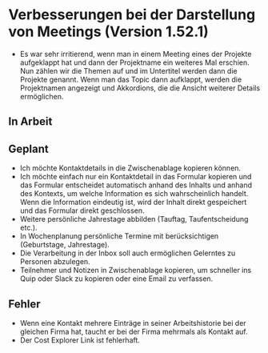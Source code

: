 # Verbesserungen bei der Darstellung von Meetings (Version 1.52.1)

- Es war sehr irritierend, wenn man in einem Meeting eines der Projekte aufgeklappt hat und dann der Projektname ein weiteres Mal erschien. Nun zählen wir die Themen auf und im Untertitel werden dann die Projekte genannt. Wenn man das Topic dann aufklappt, werden die Projektnamen angezeigt und Akkordions, die die Ansicht weiterer Details ermöglichen.

## In Arbeit

## Geplant

- Ich möchte Kontaktdetails in die Zwischenablage kopieren können.
- Ich möchte einfach nur ein Kontaktdetail in das Formular kopieren und das Formular entscheidet automatisch anhand des Inhalts und anhand des Kontexts, um welche Information es sich wahrscheinlich handelt. Wenn die Information eindeutig ist, wird der Inhalt direkt gespeichert und das Formular direkt geschlossen.
- Weitere persönliche Jahrestage abbilden (Tauftag, Taufentscheidung etc.).
- In Wochenplanung persönliche Termine mit berücksichtigen (Geburtstage, Jahrestage).
- Die Verarbeitung in der Inbox soll auch ermöglichen Gelerntes zu Personen abzulegen.
- Teilnehmer und Notizen in Zwischenablage kopieren, um schneller ins Quip oder Slack zu kopieren oder eine Email zu verfassen.

## Fehler

- Wenn eine Kontakt mehrere Einträge in seiner Arbeitshistorie bei der gleichen Firma hat, taucht er bei der Firma mehrmals als Kontakt auf.
- Der Cost Explorer Link ist fehlerhaft.
